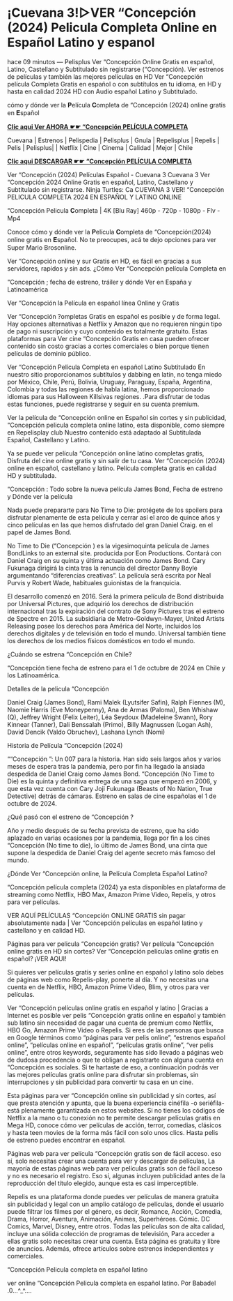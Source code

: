 # ¡Cuevana 3!▷VER “Concepción (2024) Pelicula Completa Online en Español Latino y espanol

hace 09 minutos — Pelisplus Ver “Concepción Online Gratis en español, Latino, Castellano y Subtitulado sin registrarse (“Concepción). Ver estrenos de películas y también las mejores películas en HD Ver “Concepción película Completa Gratis en español o con subtítulos en tu idioma, en HD y hasta en calidad 2024 HD con Audio español Latino y Subtitulado.

cómo y dónde ver la 𝐏elícula 𝐂ompleta de “Concepción (2024) online gratis en 𝐄spañol

**[Clic aqui Ver AHORA ☛☛ “Concepción PELÍCULA COMPLETA](https://bit.ly/3Y2WSGS)**

Cuevana | Estrenos | Pelispedia | Pelisplus | Gnula | Repelisplus | Repelis | Pelis | Pelisplus| | Netflix | Cine | Cinema | Calidad | Mejor | Chile

**[Clic aqui DESCARGAR ☛☛ “Concepción PELÍCULA COMPLETA](https://bit.ly/3Y2WSGS)**

Ver “Concepción (2024) Películas Español - Cuevana 3 Cuevana 3 Ver “Concepción 2024 Online Gratis en español, Latino, Castellano y Subtitulado sin registrarse. Ninja Turtles: Ca CUEVANA 3 VER! “Concepción PELICULA COMPLETA 2024 EN ESPAÑOL Y LATINO ONLINE

“Concepción Pelicula 𝐂ompleta | 4K [Blu Ray] 460p - 720p - 1080p - Flv - Mp4

Conoce cómo y dónde ver la 𝐏elícula 𝐂ompleta de “Concepción(2024) online gratis en 𝐄spañol. No te preocupes, acá te dejo opciones para ver Super Mario Brosonline.

Ver “Concepción online y sur Gratis en HD, es fácil en gracias a sus servidores, rapidos y sin ads. ¿Cómo Ver “Concepción película Completa en

“Concepción ; fecha de estreno, tráiler y dónde Ver en España y Latinoamérica

Ver “Concepción la Película en español línea Online y Gratis

Ver “Concepción ?ompletas Gratis en español es posible y de forma legal. Hay opciones alternativas a Netflix y Amazon que no requieren ningún tipo de pago ni suscripción y cuyo contenido es totalmente gratuito. Estas plataformas para Ver cine “Concepción Gratis en casa pueden ofrecer contenido sin costo gracias a cortes comerciales o bien porque tienen películas de dominio público.

Ver “Concepción Película Completa en español Latino Subtitulado En nuestro sitio proporcionamos subtítulos y dabbing en latín, no tenga miedo por México, Chile, Perú, Bolivia, Uruguay, Paraguay, España, Argentina, Colombia y todas las regiones de habla latina, hemos proporcionado idiomas para sus Halloween Killsivas regiones. .Para disfrutar de todas estas funciones, puede registrarse y seguir en su cuenta premium.

Ver la película de “Concepción online en Español sin cortes y sin publicidad, “Concepción pelicula completa online latino, esta disponible, como siempre en Repelisplay club Nuestro contenido está adaptado al Subtitulada Español, Castellano y Latino.

Ya se puede ver película “Concepción online latino completas gratis, Disfruta del cine online gratis y sin salir de tu casa. Ver “Concepción (2024) online en español, castellano y latino. Película completa gratis en calidad HD y subtitulada.

“Concepción : Todo sobre la nueva película James Bond, Fecha de estreno y Dónde ver la película

Nada puede prepararte para No Time to Die: protégete de los spoilers para disfrutar plenamente de esta película y cerrar así el arco de quince años y cinco películas en las que hemos disfrutado del gran Daniel Craig. en el papel de James Bond.

No Time to Die (“Concepción ) es la vigesimoquinta película de James BondLinks to an external site. producida por Eon Productions. Contará con Daniel Craig en su quinta y última actuación como James Bond. Cary Fukunaga dirigirá la cinta tras la renuncia del director Danny Boyle argumentando “diferencias creativas”. La película será escrita por Neal Purvis y Robert Wade, habituales guionistas de la franquicia.

El desarrollo comenzó en 2016. Será la primera película de Bond distribuida por Universal Pictures, que adquirió los derechos de distribución internacional tras la expiración del contrato de Sony Pictures tras el estreno de Spectre en 2015. La subsidiaria de Metro-Goldwyn-Mayer, United Artists Releasing posee los derechos para América del Norte, incluidos los derechos digitales y de televisión en todo el mundo. Universal también tiene los derechos de los medios físicos domésticos en todo el mundo.

¿Cuándo se estrena “Concepción en Chile?

“Concepción tiene fecha de estreno para el 1 de octubre de 2024 en Chile y los Latinoamérica.

Detalles de la pelicula “Concepción

Daniel Craig (James Bond), Rami Malek (Lyutsifer Safin), Ralph Fiennes (M), Naomie Harris (Eve Moneypenny), Ana de Armas (Paloma), Ben Whishaw (Q), Jeffrey Wright (Felix Leiter), Léa Seydoux (Madeleine Swann), Rory Kinnear (Tanner), Dali Benssalah (Primo), Billy Magnussen (Logan Ash), David Dencik (Valdo Obruchev), Lashana Lynch (Nomi)

Historia de Película “Concepción (2024)

““Concepción ”: Un 007 para la historia. Han sido seis largos años y varios meses de espera tras la pandemia, pero por fin ha llegado la ansiada despedida de Daniel Craig como James Bond. “Concepción (No Time to Die) es la quinta y definitiva entrega de una saga que empezó en 2006, y que esta vez cuenta con Cary Joji Fukunaga (Beasts of No Nation, True Detective) detrás de cámaras. Estreno en salas de cine españolas el 1 de octubre de 2024.

¿Qué pasó con el estreno de “Concepción ?

Año y medio después de su fecha prevista de estreno, que ha sido aplazado en varias ocasiones por la pandemia, llega por fin a los cines “Concepción (No time to die), lo último de James Bond, una cinta que supone la despedida de Daniel Craig del agente secreto más famoso del mundo.

¿Dónde Ver “Concepción online, la Película Completa Español Latino?

“Concepción película completa (2024) ya esta disponibles en plataforma de streaming como Netflix, HBO Max, Amazon Prime Video, Repelis, y otros para ver películas.

VER AQUÍ PELÍCULAS “Concepción ONLINE GRATIS sin pagar absolutamente nada | Ver “Concepción películas en español latino y castellano y en calidad HD.

Páginas para ver pelicula “Concepción gratis? Ver película “Concepción online gratis en HD sin cortes? Ver “Concepción películas online gratis en español? ¡VER AQUI!

Si quieres ver películas gratis y series online en español y latino solo debes de páginas web como Repelis-play, ponerte al día. Y no necesitas una cuenta en de Netflix, HBO, Amazon Prime Video, Blim, y otros para ver películas.

Ver “Concepción películas online gratis en español y latino | Gracias a Internet es posible ver pelis “Concepción gratis online en español y también sub latino sin necesidad de pagar una cuenta de premium como Netflix, HBO Go, Amazon Prime Video o Repelis. Si eres de las personas que busca en Google términos como “páginas para ver pelis online”, “estrenos español online”, “películas online en español”, “películas gratis online”, “ver pelis online”, entre otros keywords, seguramente has sido llevado a páginas web de dudosa procedencia o que te obligan a registrarte con alguna cuenta en “Concepción es sociales. Si te hartaste de eso, a continuación podrás ver las mejores películas gratis online para disfrutar sin problemas, sin interrupciones y sin publicidad para convertir tu casa en un cine.

Esta páginas para ver “Concepción online sin publicidad y sin cortes, así que presta atención y apunta, que la buena experiencia cinéfila -o seriéfila- está plenamente garantizada en estos websites. Si no tienes los códigos de Netflix a la mano o tu conexión no te permite descargar películas gratis en Mega HD, conoce cómo ver películas de acción, terror, comedias, clásicos y hasta teen movies de la forma más fácil con solo unos clics. Hasta pelis de estreno puedes encontrar en español.

Páginas web para ver película “Concepción gratis son de fácil acceso. eso sí, solo necesitas crear una cuenta para ver y descargar de películas, La mayoría de estas páginas web para ver películas gratis son de fácil acceso y no es necesario el registro. Eso sí, algunas incluyen publicidad antes de la reproducción del título elegido, aunque esta es casi imperceptible.

Repelis es una plataforma donde puedes ver películas de manera gratuita sin publicidad y legal con un amplio catálogo de películas, donde el usuario puede filtrar los filmes por el género, es decir, Romance, Acción, Comedia, Drama, Horror, Aventura, Animación, Animes, Superhéroes. Cómic. DC Comics, Marvel, Disney, entre otros. Todas las películas son de alta calidad, incluye una sólida colección de programas de televisión, Para acceder a ellas gratis solo necesitas crear una cuenta. Esta página es gratuita y libre de anuncios. Además, ofrece artículos sobre estrenos independientes y comerciales.

“Concepción Pelicula completa en español latino

ver online “Concepción Pelicula completa en español latino. Por Babadel .0...^_^....
